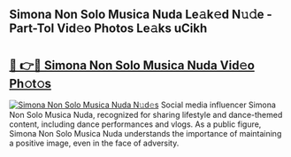 ## Simona Non Solo Musica Nuda Le𝚊k𝚎d N𝚞𝚍e - Part-ToI Vid𝚎o Photos Le𝚊ks uCikh

# <h2><a href="http://fbd06ex.evod.top/?m=Simona+Non+Solo+Musica+Nuda">🔗 👉🔴 Simona Non Solo Musica Nuda Vid𝚎o Ph𝚘t𝚘s</a></h2>

[![Simona Non Solo Musica Nuda N𝚞d𝚎s](https://i.imgur.com/8V9OHl7.gif)](http://fbd06ex.evod.top/?m=Simona+Non+Solo+Musica+Nuda)
Social media influencer Simona Non Solo Musica Nuda, recognized for sharing lifestyle and dance-themed content, including dance performances and vlogs. As a public figure, Simona Non Solo Musica Nuda understands the importance of maintaining a positive image, even in the face of adversity. 
